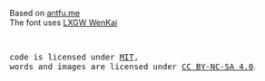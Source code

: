 Based on [antfu.me](https://github.com/antfu/antfu.me)<br>
The font uses [LXGW WenKai](https://github.com/lxgw/LxgwWenKai)

<br>

<samp>code is licensed under <a href='./LICENSE'>MIT</a>,<br> words and images are licensed under <a href='https://creativecommons.org/licenses/by-nc-sa/4.0/'>CC BY-NC-SA 4.0</a></samp>.
